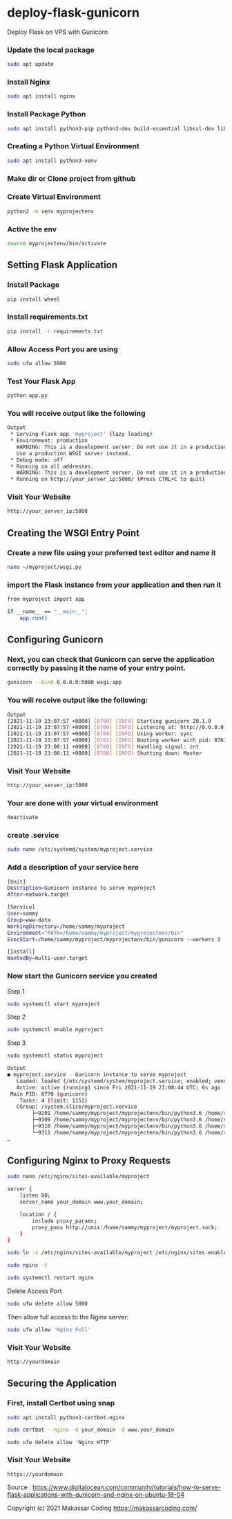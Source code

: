 # deploy-flask-gunicorn
Deploy Flask on VPS with Gunicorn

### Update the local package
```bash
sudo apt update
```

### Install Nginx
```bash
sudo apt install nginx
```

### Install Package Python
```bash
sudo apt install python3-pip python3-dev build-essential libssl-dev libffi-dev python3-setuptools
```

### Creating a Python Virtual Environment
```bash
sudo apt install python3-venv
```

### Make dir or Clone project from github

### Create Virtual Environment
```bash
python3 -m venv myprojectenv
```

### Active the env
```bash
source myprojectenv/bin/activate
```

## Setting Flask Application

### Install Package
```bash
pip install wheel
```

### Install requirements.txt
```bash
pip install -r requirements.txt
```

### Allow Access Port you are using
```bash
sudo ufw allow 5000
```

### Test Your Flask App
```bash
python app.py
```

### You will receive output like the following
```bash
Output
 * Serving Flask app 'myproject' (lazy loading)
 * Environment: production
   WARNING: This is a development server. Do not use it in a production deployment.
   Use a production WSGI server instead.
 * Debug mode: off
 * Running on all addresses.
   WARNING: This is a development server. Do not use it in a production deployment.
 * Running on http://your_server_ip:5000/ (Press CTRL+C to quit)
```
### Visit Your Website
```bash
http://your_server_ip:5000
```

## Creating the WSGI Entry Point

### Create a new file using your preferred text editor and name it
```bash
nano ~/myproject/wsgi.py
```

### import the Flask instance from your application and then run it
```bash
from myproject import app

if __name__ == "__main__":
    app.run()
```

## Configuring Gunicorn
### Next, you can check that Gunicorn can serve the application correctly by passing it the name of your entry point.
```bash
gunicorn --bind 0.0.0.0:5000 wsgi:app
```

### You will receive output like the following:
```bash
Output
[2021-11-19 23:07:57 +0000] [8760] [INFO] Starting gunicorn 20.1.0
[2021-11-19 23:07:57 +0000] [8760] [INFO] Listening at: http://0.0.0.0:5000 (8760)
[2021-11-19 23:07:57 +0000] [8760] [INFO] Using worker: sync
[2021-11-19 23:07:57 +0000] [8763] [INFO] Booting worker with pid: 8763
[2021-11-19 23:08:11 +0000] [8760] [INFO] Handling signal: int
[2021-11-19 23:08:11 +0000] [8760] [INFO] Shutting down: Master
```
### Visit Your Website
```bash
http://your_server_ip:5000
```

### Your are done with your virtual environment
```bash
deactivate
```

### create .service 
```bash
sudo nano /etc/systemd/system/myproject.service
```

###  Add a description of your service here
```bash
[Unit]
Description=Gunicorn instance to serve myproject
After=network.target

[Service]
User=sammy
Group=www-data
WorkingDirectory=/home/sammy/myproject
Environment="PATH=/home/sammy/myproject/myprojectenv/bin"
ExecStart=/home/sammy/myproject/myprojectenv/bin/gunicorn --workers 3 --bind unix:myproject.sock -m 007 wsgi:app

[Install]
WantedBy=multi-user.target
```

### Now start the Gunicorn service you created
Step 1
```bash
sudo systemctl start myproject
```
Step 2
```bash
sudo systemctl enable myproject
```
Step 3
```bash
sudo systemctl status myproject
```

```bash
Output
● myproject.service - Gunicorn instance to serve myproject
   Loaded: loaded (/etc/systemd/system/myproject.service; enabled; vendor preset
   Active: active (running) since Fri 2021-11-19 23:08:44 UTC; 6s ago
 Main PID: 8770 (gunicorn)
    Tasks: 4 (limit: 1151)
   CGroup: /system.slice/myproject.service
       	├─9291 /home/sammy/myproject/myprojectenv/bin/python3.6 /home/sammy/myproject/myprojectenv/bin/gunicorn --workers 3 --bind unix:myproject.sock -m 007 wsgi:app
       	├─9309 /home/sammy/myproject/myprojectenv/bin/python3.6 /home/sammy/myproject/myprojectenv/bin/gunicorn --workers 3 --bind unix:myproject.sock -m 007 wsgi:app
       	├─9310 /home/sammy/myproject/myprojectenv/bin/python3.6 /home/sammy/myproject/myprojectenv/bin/gunicorn --workers 3 --bind unix:myproject.sock -m 007 wsgi:app
       	└─9311 /home/sammy/myproject/myprojectenv/bin/python3.6 /home/sammy/myproject/myprojectenv/bin/gunicorn --workers 3 --bind unix:myproject.sock -m 007 wsgi:app
…
```

## Configuring Nginx to Proxy Requests
```bash
sudo nano /etc/nginx/sites-available/myproject
```

```bash
server {
    listen 80;
    server_name your_domain www.your_domain;

    location / {
        include proxy_params;
        proxy_pass http://unix:/home/sammy/myproject/myproject.sock;
    }
}
```

```bash
sudo ln -s /etc/nginx/sites-available/myproject /etc/nginx/sites-enabled
```

```bash
sudo nginx -t
```

```bash
sudo systemctl restart nginx
```
Delete Access Port
```bash
sudo ufw delete allow 5000
```

Then allow full access to the Nginx server:

```bash
sudo ufw allow 'Nginx Full'
```
### Visit Your Website
```bash
http://yourdomain
```

## Securing the Application

### First, install Certbot using snap
```bash
sudo apt install python3-certbot-nginx
```

```bash
sudo certbot --nginx -d your_domain -d www.your_domain
```

```
sudo ufw delete allow 'Nginx HTTP'
```
### Visit Your Website
```bash
https://yourdomain
```
Source : https://www.digitalocean.com/community/tutorials/how-to-serve-flask-applications-with-gunicorn-and-nginx-on-ubuntu-18-04

Copyright (c) 2021 Makassar Coding
https://makassarcoding.com/






